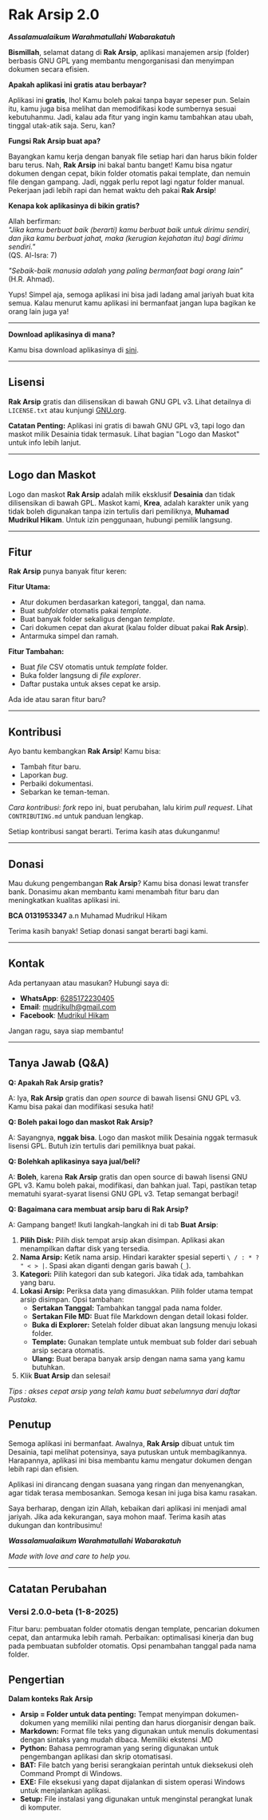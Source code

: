 # **Rak Arsip** 2.0

**_Assalamualaikum Warahmatullahi Wabarakatuh_**

**Bismillah**, selamat datang di **Rak Arsip**, aplikasi manajemen arsip (folder) berbasis GNU GPL yang membantu mengorganisasi dan menyimpan dokumen secara efisien.

**Apakah aplikasi ini gratis atau berbayar?**

Aplikasi ini **gratis**, lho! Kamu boleh pakai tanpa bayar sepeser pun. Selain itu, kamu juga bisa melihat dan memodifikasi kode sumbernya sesuai kebutuhanmu. Jadi, kalau ada fitur yang ingin kamu tambahkan atau ubah, tinggal utak-atik saja. Seru, kan?

**Fungsi Rak Arsip buat apa?**

Bayangkan kamu kerja dengan banyak file setiap hari dan harus bikin folder baru terus. Nah, **Rak Arsip** ini bakal bantu banget! Kamu bisa ngatur dokumen dengan cepat, bikin folder otomatis pakai template, dan nemuin file dengan gampang. Jadi, nggak perlu repot lagi ngatur folder manual. Pekerjaan jadi lebih rapi dan hemat waktu deh pakai **Rak Arsip**!

**Kenapa kok aplikasinya di bikin gratis?**

Allah berfirman:  
_"Jika kamu berbuat baik (berarti) kamu berbuat baik untuk dirimu sendiri, dan jika kamu berbuat jahat, maka (kerugian kejahatan itu) bagi dirimu sendiri."_  
(QS. Al-Isra: 7)

_"Sebaik-baik manusia adalah yang paling bermanfaat bagi orang lain”_ (H.R. Ahmad).

Yups! Simpel aja, semoga aplikasi ini bisa jadi ladang amal jariyah buat kita semua. Kalau menurut kamu aplikasi ini bermanfaat jangan lupa bagikan ke orang lain juga ya!

---

**Download aplikasinya di mana?**

Kamu bisa download aplikasinya di [sini](https://github.com/mudrikam/Rak-Arsip-2).

---

## Lisensi

**Rak Arsip** gratis dan dilisensikan di bawah GNU GPL v3. Lihat detailnya di `LICENSE.txt` atau kunjungi [GNU.org](https://www.gnu.org/licenses/gpl-3.0.html).

**Catatan Penting:** Aplikasi ini gratis di bawah GNU GPL v3, tapi logo dan maskot milik Desainia tidak termasuk. Lihat bagian "Logo dan Maskot" untuk info lebih lanjut.

---

## Logo dan Maskot

Logo dan maskot **Rak Arsip** adalah milik eksklusif **Desainia** dan tidak dilisensikan di bawah GPL. Maskot kami, **Krea**, adalah karakter unik yang tidak boleh digunakan tanpa izin tertulis dari pemiliknya, **Muhamad Mudrikul Hikam**. Untuk izin penggunaan, hubungi pemilik langsung.

---

## Fitur

**Rak Arsip** punya banyak fitur keren:

**Fitur Utama:**

- Atur dokumen berdasarkan kategori, tanggal, dan nama.
- Buat _subfolder_ otomatis pakai _template_.
- Buat banyak folder sekaligus dengan _template_.
- Cari dokumen cepat dan akurat (kalau folder dibuat pakai **Rak Arsip**).
- Antarmuka simpel dan ramah.

**Fitur Tambahan:**

- Buat _file_ CSV otomatis untuk _template_ folder.
- Buka folder langsung di _file explorer_.
- Daftar pustaka untuk akses cepat ke arsip.

Ada ide atau saran fitur baru?

---

## Kontribusi

Ayo bantu kembangkan **Rak Arsip**! Kamu bisa:

- Tambah fitur baru.
- Laporkan _bug_.
- Perbaiki dokumentasi.
- Sebarkan ke teman-teman.

_Cara kontribusi_: _fork_ repo ini, buat perubahan, lalu kirim _pull request_. Lihat `CONTRIBUTING.md` untuk panduan lengkap.

Setiap kontribusi sangat berarti. Terima kasih atas dukunganmu!

---

## Donasi

Mau dukung pengembangan **Rak Arsip**? Kamu bisa donasi lewat transfer bank. Donasimu akan membantu kami menambah fitur baru dan meningkatkan kualitas aplikasi ini.

**BCA 0131953347** a.n Muhamad Mudrikul Hikam

Terima kasih banyak! Setiap donasi sangat berarti bagi kami.

---

## Kontak

Ada pertanyaan atau masukan? Hubungi saya di:

- **WhatsApp**: [6285172230405](https://www.wa.me/6285172230405)
- **Email**: [mudrikulh@gmail.com](mailto:mudrikulh@gmail.com)
- **Facebook**: [Mudrikul Hikam](https://www.facebook.com/M.Mudrikul.hikam)

Jangan ragu, saya siap membantu!

---

## Tanya Jawab (Q&A)

**Q: Apakah Rak Arsip gratis?**

A: Iya, **Rak Arsip** gratis dan _open source_ di bawah lisensi GNU GPL v3. Kamu bisa pakai dan modifikasi sesuka hati!

**Q: Boleh pakai logo dan maskot Rak Arsip?**

A: Sayangnya, **nggak bisa**. Logo dan maskot milik Desainia nggak termasuk lisensi GPL. Butuh izin tertulis dari pemiliknya buat pakai.

**Q: Bolehkah aplikasinya saya jual/beli?**

A: **Boleh**, karena **Rak Arsip** gratis dan open source di bawah lisensi GNU GPL v3. Kamu boleh pakai, modifikasi, dan bahkan jual. Tapi, pastikan tetap mematuhi syarat-syarat lisensi GNU GPL v3. Tetap semangat berbagi!

**Q: Bagaimana cara membuat arsip baru di Rak Arsip?**

A: Gampang banget! Ikuti langkah-langkah ini di tab **Buat Arsip**:

1. **Pilih Disk:** Pilih disk tempat arsip akan disimpan. Aplikasi akan menampilkan daftar disk yang tersedia.
2. **Nama Arsip:** Ketik nama arsip. Hindari karakter spesial seperti `\ / : * ? " < > |`. Spasi akan diganti dengan garis bawah (`_`).
3. **Kategori:** Pilih kategori dan sub kategori. Jika tidak ada, tambahkan yang baru.
4. **Lokasi Arsip:** Periksa data yang dimasukkan. Pilih folder utama tempat arsip disimpan. Opsi tambahan:
    - **Sertakan Tanggal:** Tambahkan tanggal pada nama folder.
    - **Sertakan File MD:** Buat file Markdown dengan detail lokasi folder.
    - **Buka di Explorer:** Setelah folder dibuat akan langsung menuju lokasi folder.
    - **Template:** Gunakan template untuk membuat sub folder dari sebuah arsip secara otomatis.
    - **Ulang:** Buat berapa banyak arsip dengan nama sama yang kamu butuhkan.
5. Klik **Buat Arsip** dan selesai!

_Tips : akses cepat arsip yang telah kamu buat sebelumnya dari daftar Pustaka._


## Penutup

Semoga aplikasi ini bermanfaat. Awalnya, **Rak Arsip** dibuat untuk tim Desainia, tapi melihat potensinya, saya putuskan untuk membagikannya. Harapannya, aplikasi ini bisa membantu kamu mengatur dokumen dengan lebih rapi dan efisien.

Aplikasi ini dirancang dengan suasana yang ringan dan menyenangkan, agar tidak terasa membosankan. Semoga kesan ini juga bisa kamu rasakan.

Saya berharap, dengan izin Allah, kebaikan dari aplikasi ini menjadi amal jariyah. Jika ada kekurangan, saya mohon maaf. Terima kasih atas dukungan dan kontribusimu!


**_Wassalamualaikum Warahmatullahi Wabarakatuh_**

_Made with love and care to help you._

---

## Catatan Perubahan

### Versi 2.0.0-beta (1-8-2025)

Fitur baru: pembuatan folder otomatis dengan template, pencarian dokumen cepat, dan antarmuka lebih ramah. Perbaikan: optimalisasi kinerja dan bug pada pembuatan subfolder otomatis. Opsi penambahan tanggal pada nama folder.

## Pengertian

**Dalam konteks Rak Arsip**

- **Arsip = Folder untuk data penting:** Tempat menyimpan dokumen-dokumen yang memiliki nilai penting dan harus diorganisir dengan baik.
- **Markdown:** Format file teks yang digunakan untuk menulis dokumentasi dengan sintaks yang mudah dibaca. Memiliki ekstensi .MD
- **Python:** Bahasa pemrograman yang sering digunakan untuk pengembangan aplikasi dan skrip otomatisasi.
- **BAT:** File batch yang berisi serangkaian perintah untuk dieksekusi oleh Command Prompt di Windows.
- **EXE:** File eksekusi yang dapat dijalankan di sistem operasi Windows untuk menjalankan aplikasi.
- **Setup:** File instalasi yang digunakan untuk menginstal perangkat lunak di komputer.

